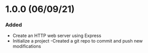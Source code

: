 # 1.0.0 (06/09/21)

### Added

- Create an HTTP web server using Express
- Initialize a project
-Created a git repo to commit and push new modifications 